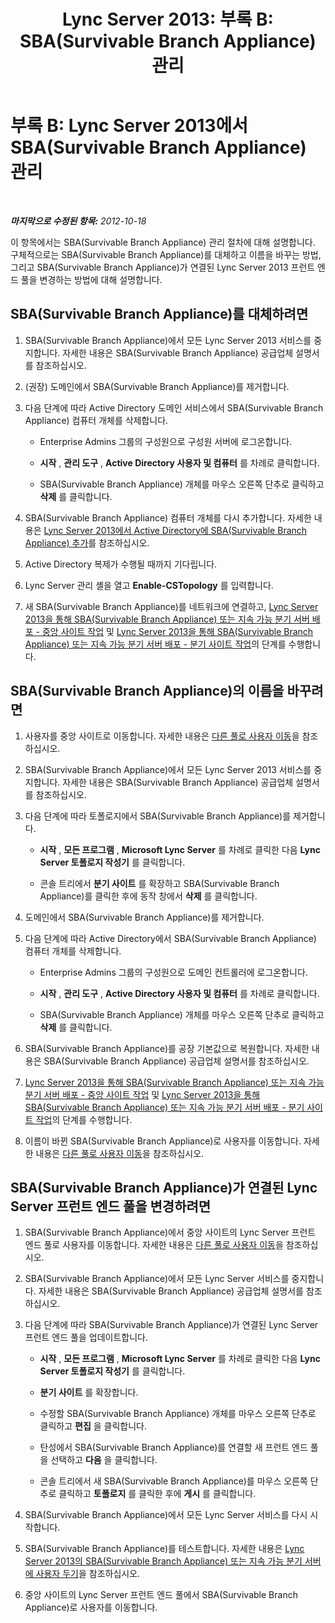 ﻿---
title: 'Lync Server 2013: 부록 B: SBA(Survivable Branch Appliance) 관리'
TOCTitle: '부록 B: SBA(Survivable Branch Appliance) 관리'
ms:assetid: 2ec9d505-6d39-491c-9524-8cf36866b855
ms:mtpsurl: https://technet.microsoft.com/ko-kr/library/Gg425797(v=OCS.15)
ms:contentKeyID: 49303192
ms.date: 08/10/2015
mtps_version: v=OCS.15
ms.translationtype: HT
---

# 부록 B: Lync Server 2013에서 SBA(Survivable Branch Appliance) 관리

 

_**마지막으로 수정된 항목:** 2012-10-18_

이 항목에서는 SBA(Survivable Branch Appliance) 관리 절차에 대해 설명합니다. 구체적으로는 SBA(Survivable Branch Appliance)를 대체하고 이름을 바꾸는 방법, 그리고 SBA(Survivable Branch Appliance)가 연결된 Lync Server 2013 프런트 엔드 풀을 변경하는 방법에 대해 설명합니다.

## SBA(Survivable Branch Appliance)를 대체하려면

1.  SBA(Survivable Branch Appliance)에서 모든 Lync Server 2013 서비스를 중지합니다. 자세한 내용은 SBA(Survivable Branch Appliance) 공급업체 설명서를 참조하십시오.

2.  (권장) 도메인에서 SBA(Survivable Branch Appliance)를 제거합니다.

3.  다음 단계에 따라 Active Directory 도메인 서비스에서 SBA(Survivable Branch Appliance) 컴퓨터 개체를 삭제합니다.
    
      - Enterprise Admins 그룹의 구성원으로 구성원 서버에 로그온합니다.
    
      - **시작** , **관리 도구** , **Active Directory 사용자 및 컴퓨터** 를 차례로 클릭합니다.
    
      - SBA(Survivable Branch Appliance) 개체를 마우스 오른쪽 단추로 클릭하고 **삭제** 를 클릭합니다.

4.  SBA(Survivable Branch Appliance) 컴퓨터 개체를 다시 추가합니다. 자세한 내용은 [Lync Server 2013에서 Active Directory에 SBA(Survivable Branch Appliance) 추가](lync-server-2013-add-a-survivable-branch-appliance-to-active-directory.md)를 참조하십시오.

5.  Active Directory 복제가 수행될 때까지 기다립니다.

6.  Lync Server 관리 셸을 열고 **Enable-CSTopology** 를 입력합니다.

7.  새 SBA(Survivable Branch Appliance)를 네트워크에 연결하고, [Lync Server 2013을 통해 SBA(Survivable Branch Appliance) 또는 지속 가능 분기 서버 배포 - 중앙 사이트 작업](lync-server-2013-deploying-a-survivable-branch-appliance-or-server-central-site-tasks.md) 및 [Lync Server 2013을 통해 SBA(Survivable Branch Appliance) 또는 지속 가능 분기 서버 배포 - 분기 사이트 작업](lync-server-2013-deploy-a-survivable-branch-appliance-or-server-branch-site-task.md)의 단계를 수행합니다.

## SBA(Survivable Branch Appliance)의 이름을 바꾸려면

1.  사용자를 중앙 사이트로 이동합니다. 자세한 내용은 [다른 풀로 사용자 이동](lync-server-2013-move-users-to-another-pool.md)을 참조하십시오.

2.  SBA(Survivable Branch Appliance)에서 모든 Lync Server 2013 서비스를 중지합니다. 자세한 내용은 SBA(Survivable Branch Appliance) 공급업체 설명서를 참조하십시오.

3.  다음 단계에 따라 토폴로지에서 SBA(Survivable Branch Appliance)를 제거합니다.
    
      - **시작** , **모든 프로그램** , **Microsoft Lync Server** 를 차례로 클릭한 다음 **Lync Server 토폴로지 작성기** 를 클릭합니다.
    
      - 콘솔 트리에서 **분기 사이트** 를 확장하고 SBA(Survivable Branch Appliance)를 클릭한 후에 동작 창에서 **삭제** 를 클릭합니다.

4.  도메인에서 SBA(Survivable Branch Appliance)를 제거합니다.

5.  다음 단계에 따라 Active Directory에서 SBA(Survivable Branch Appliance) 컴퓨터 개체를 삭제합니다.
    
      - Enterprise Admins 그룹의 구성원으로 도메인 컨트롤러에 로그온합니다.
    
      - **시작** , **관리 도구** , **Active Directory 사용자 및 컴퓨터** 를 차례로 클릭합니다.
    
      - SBA(Survivable Branch Appliance) 개체를 마우스 오른쪽 단추로 클릭하고 **삭제** 를 클릭합니다.

6.  SBA(Survivable Branch Appliance)를 공장 기본값으로 복원합니다. 자세한 내용은 SBA(Survivable Branch Appliance) 공급업체 설명서를 참조하십시오.

7.  [Lync Server 2013을 통해 SBA(Survivable Branch Appliance) 또는 지속 가능 분기 서버 배포 - 중앙 사이트 작업](lync-server-2013-deploying-a-survivable-branch-appliance-or-server-central-site-tasks.md) 및 [Lync Server 2013을 통해 SBA(Survivable Branch Appliance) 또는 지속 가능 분기 서버 배포 - 분기 사이트 작업](lync-server-2013-deploy-a-survivable-branch-appliance-or-server-branch-site-task.md)의 단계를 수행합니다.

8.  이름이 바뀐 SBA(Survivable Branch Appliance)로 사용자를 이동합니다. 자세한 내용은 [다른 풀로 사용자 이동](lync-server-2013-move-users-to-another-pool.md)을 참조하십시오.

## SBA(Survivable Branch Appliance)가 연결된 Lync Server 프런트 엔드 풀을 변경하려면

1.  SBA(Survivable Branch Appliance)에서 중앙 사이트의 Lync Server 프런트 엔드 풀로 사용자를 이동합니다. 자세한 내용은 [다른 풀로 사용자 이동](lync-server-2013-move-users-to-another-pool.md)을 참조하십시오.

2.  SBA(Survivable Branch Appliance)에서 모든 Lync Server 서비스를 중지합니다. 자세한 내용은 SBA(Survivable Branch Appliance) 공급업체 설명서를 참조하십시오.

3.  다음 단계에 따라 SBA(Survivable Branch Appliance)가 연결된 Lync Server 프런트 엔드 풀을 업데이트합니다.
    
      - **시작** , **모든 프로그램** , **Microsoft Lync Server** 를 차례로 클릭한 다음 **Lync Server 토폴로지 작성기** 를 클릭합니다.
    
      - **분기 사이트** 를 확장합니다.
    
      - 수정할 SBA(Survivable Branch Appliance) 개체를 마우스 오른쪽 단추로 클릭하고 **편집** 을 클릭합니다.
    
      - 탄성에서 SBA(Survivable Branch Appliance)를 연결할 새 프런트 엔드 풀을 선택하고 **다음** 을 클릭합니다.
    
      - 콘솔 트리에서 새 SBA(Survivable Branch Appliance)를 마우스 오른쪽 단추로 클릭하고 **토폴로지** 를 클릭한 후에 **게시** 를 클릭합니다.

4.  SBA(Survivable Branch Appliance)에서 모든 Lync Server 서비스를 다시 시작합니다.

5.  SBA(Survivable Branch Appliance)를 테스트합니다. 자세한 내용은 [Lync Server 2013의 SBA(Survivable Branch Appliance) 또는 지속 가능 분기 서버에 사용자 두기](lync-server-2013-home-users-on-a-survivable-branch-appliance-or-server.md)을 참조하십시오.

6.  중앙 사이트의 Lync Server 프런트 엔드 풀에서 SBA(Survivable Branch Appliance)로 사용자를 이동합니다.

